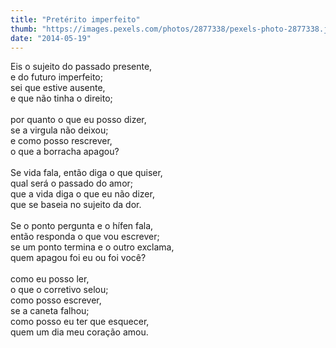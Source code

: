 ```yaml
---
title: "Pretérito imperfeito"
thumb: "https://images.pexels.com/photos/2877338/pexels-photo-2877338.jpeg"
date: "2014-05-19"
---
```


Eis o sujeito do passado presente,  
e do futuro imperfeito;  
sei que estive ausente,  
e que não tinha o direito;  
<br />
por quanto o que eu posso dizer,  
se a virgula não deixou;  
e como posso rescrever,  
o que a borracha apagou?  
<br />
Se vida fala, então diga o que quiser,  
qual será o passado do amor;  
que a vida diga o que eu não dizer,  
que se baseia no sujeito da dor.  
<br />
Se o ponto pergunta e o hífen fala,  
então responda o que vou escrever;  
se um ponto termina e o outro exclama,  
quem apagou foi eu ou foi você?  
<br />
como eu posso ler,  
o que o corretivo selou;  
como posso escrever,  
se a caneta falhou;  
como posso eu ter que esquecer,  
quem um dia meu coração amou.  